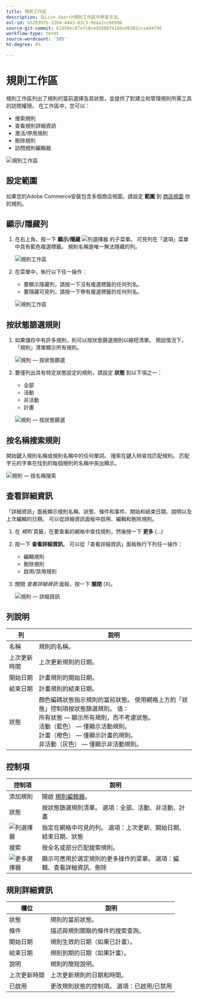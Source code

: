 ```yaml
---
title: 規則工作區
description: 在Live Search規則工作區中學習方法。
exl-id: a52839fb-2264-4443-83c3-9eaa2ccb6996
source-git-commit: 61d50ec07e7c8ced1696f4169a90302cca4d4f96
workflow-type: tm+mt
source-wordcount: '585'
ht-degree: 0%

---
```


# 規則工作區

規則工作區列出了規則的當前選擇及其狀態，並提供了對建立和管理規則所需工具的訪問權限。 在工作區中，您可以：

* 搜索規則
* 查看規則詳細資訊
* 激活/停用規則
* 刪除規則
* 訪問規則編輯器

![規則工作區](assets/rules-workspace.png)

## 設定範圍

如果您的Adobe Commerce安裝包含多個商店視圖，請設定 **範圍** 到 [商店視圖](https://docs.magento.com/user-guide/configuration/scope.html) 你的規則。

## 顯示/隱藏列

1. 在右上角，按一下 **顯示/隱藏** ![列選擇器](assets/btn-show-hide-columns.png) 的子菜單。
可見列在「選項」菜單中具有藍色複選標籤。 規則名稱是唯一無法隱藏的列。

   ![規則工作區](assets/rules-workspace-show-hide-columns.png)

1. 在菜單中，執行以下任一操作：

   * 要顯示隱藏列，請按一下沒有複選標籤的任何列名。
   * 要隱藏可見列，請按一下帶有複選標籤的任何列名。

   ![規則工作區](assets/rules-workspace-all-columns.png)

## 按狀態篩選規則

1. 如果儲存中有許多規則，則可以按狀態篩選規則以縮短清單。 預設情況下，「規則」清單顯示所有規則。

   ![規則 — 按狀態篩選](assets/rules-workspace-filter-status.png)

1. 要僅列出具有特定狀態設定的規則，請設定 **狀態** 到以下項之一：

   * 全部
   * 活動
   * 非活動
   * 計畫

   ![規則 — 按狀態篩選](assets/rules-workspace-filter-status-active.png)

## 按名稱搜索規則

開始鍵入規則名稱或規則名稱中的任何單詞。
搜索在鍵入時查找匹配規則。 匹配字元的字串在找到的每個規則的名稱中突出顯示。

![規則 — 按名稱搜索](assets/rules-workspace-search-name.png)

## 查看詳細資訊

「詳細資訊」面板顯示規則名稱、狀態、條件和事件、開始和結束日期、說明以及上次編輯的日期。 可以從詳細資訊面板中啟用、編輯和刪除規則。

1. 在 *規則* 頁籤，在要查看的網格中查找規則，然後按一下 **更多** (...)
1. 按一下 **查看詳細資訊**。
可以從「查看詳細資訊」面板執行下列任一操作：

   * 編輯規則
   * 刪除規則
   * 啟用/禁用規則

1. 關閉 *查看詳細資訊* 面板，按一下 **關閉** (X)。

   ![規則 — 詳細資訊](assets/rules-workspace-details.png)

## 列說明

| 列 | 說明 |
|--- |--- |
| 名稱 | 規則的名稱。 |
| 上次更新時間 | 上次更新規則的日期。 |
| 開始日期 | 計畫規則的開始日期。 |
| 結束日期 | 計畫規則的結束日期。 |
| 狀態 | 顏色編碼狀態指示規則的當前狀態。 使用網格上方的「狀態」控制項按狀態篩選規則。 值：<br />所有狀態 — 顯示所有規則，而不考慮狀態。<br />活動（藍色） — 僅顯示活動規則。<br />計畫（橙色） — 僅顯示計畫的規則。<br />非活動（灰色） — 僅顯示非活動規則。 |

## 控制項

| 控制項 | 說明 |
|--- |--- |
| 添加規則 | 開啟 [規則編輯器](rules-add.md)。 |
| 狀態 | 按狀態篩選規則清單。 選項：全部、活動、非活動、計畫 |
| ![列選擇器](assets/btn-show-hide-columns.png) | 指定在網格中可見的列。 選項：上次更新、開始日期、結束日期、狀態 |
| 搜索 | 按全名或部分匹配搜索規則。 |
| ![更多選擇器](assets/btn-more.png) | 顯示可應用於選定規則的更多操作的菜單。 選項：編輯、查看詳細資訊、刪除 |

## 規則詳細資訊

| 欄位 | 說明 |
|--- |--- |
| 狀態 | 規則的當前狀態。 |
| 條件 | 描述與規則關聯的條件的搜索查詢。 |
| 開始日期 | 規則生效的日期（如果已計畫）。 |
| 結束日期 | 規則到期的日期（如果計畫）。 |
| 說明 | 規則的簡短說明。 |
| 上次更新時間 | 上次更新規則的日期和時間。 |
| 已啟用 | 更改規則狀態的控制項。 選項：已啟用/已禁用 |
